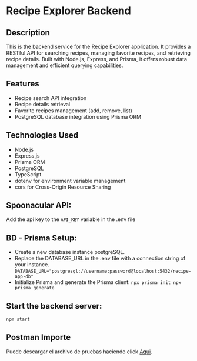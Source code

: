 # Recipe Explorer Backend

## Description
This is the backend service for the Recipe Explorer application. It provides a RESTful API for searching recipes, managing favorite recipes, and retrieving recipe details. Built with Node.js, Express, and Prisma, it offers robust data management and efficient querying capabilities.

## Features
- Recipe search API integration
- Recipe details retrieval
- Favorite recipes management (add, remove, list)
- PostgreSQL database integration using Prisma ORM

## Technologies Used
- Node.js
- Express.js
- Prisma ORM
- PostgreSQL
- TypeScript
- dotenv for environment variable management
- cors for Cross-Origin Resource Sharing

## Spoonacular API:

Add the api key to the `API_KEY` variable in the .env file

## BD - Prisma Setup:
- Create a new database instance postgreSQL.
- Replace the DATABASE_URL in the .env file with a connection string of your instance. `DATABASE_URL="postgresql://username:password@localhost:5432/recipe-app-db"`
- Initialize Prisma and generate the Prisma client: 
 `npx prisma init
  npx prisma generate`

## Start the backend server:
`npm start`

## Postman Importe
Puede descargar el archivo de pruebas haciendo click [Aqui](recipe.postman_collection).

